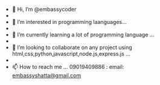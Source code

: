 - 👋 Hi, I’m @embassycoder
- 
- 👀 I’m interested in programming laanguages...
- 
- 🌱 I’m currently learning a lot of programming language ...
- 
- 💞️ I’m looking to collaborate on any project using html,css,python,javascript,node.js,express.js  ...
- 
- 📫 How to reach me ... 09019409886 : email: embassyshatta@gmail.com

<!---
embassycoder/embassycoder is a ✨ special ✨ repository because its `README.md` (this file) appears on your GitHub profile.
You can click the Preview link to take a look at your changes.
--->
